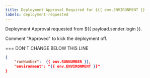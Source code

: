```yaml
---
title: Deployment Approval Required for ${{ env.ENVIRONMENT }}
labels: deployment-requested
---
```


Deployment Approval requested from ${{ payload.sender.login }}.

Comment "Approved" to kick the deployment off.


=== DON'T CHANGE BELOW THIS LINE
```json target_payload
{
    "runNumber":  {{ env.RUNNUMBER }},
    "environment": "{{ env.ENVIRONMENT }}"
}
```
